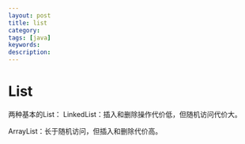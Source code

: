 ```yaml
---
layout: post
title: list
category: 
tags: [java]
keywords:
description:
---
```

# List
两种基本的List：
LinkedList：插入和删除操作代价低，但随机访问代价大。

ArrayList：长于随机访问，但插入和删除代价高。
